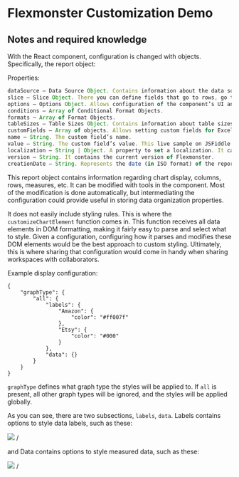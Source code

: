 # Flexmonster Customization Demo

## Notes and required knowledge

With the React component, configuration is changed with objects. Specifically, the
report object:

Properties:

```javascript
dataSource – Data Source Object. Contains information about the data source.
slice – Slice Object. There you can define fields that go to rows, go to columns and go to measures, add filtering, sorting, report filtering, expands, and drills.
options – Options Object. Allows configuration of the component’s UI and functionality for customers.
conditions – Array of Conditional Format Objects.
formats – Array of Format Objects.
tableSizes – Table Sizes Object. Contains information about table sizes.
customFields – Array of objects. Allows setting custom fields for Excel export or storing some additional information. They are not shown on the grid but they will be displayed in the exported Excel table. Each object has the following properties:
name – String. The custom field’s name.
value – String. The custom field’s value. This live sample on JSFiddle illustrates how to set the customFields property.
localization – String | Object. A property to set a localization. It can be inline JSON or URL to a localization JSON file.
version – String. It contains the current version of Flexmonster.
creationDate – String. Represents the date (in ISO format) of the report creation.
```

This report object contains information regarding chart display, columns, rows, measures, etc. It can be modified with tools in the component. Most of the modification is done automatically, but intermediating the configuration could provide useful in storing data organization properties.

It does not easily include styling rules. This is where the `customizeChartElement` function comes in. This function receives all data elements in DOM formatting, making it fairly easy to parse and select what to style. Given a configuration, configuring how it parses and modifies these DOM elements would be the best approach to custom styling. Ultimately, this is where sharing that configuration would come in handy when sharing workspaces with collaborators.

Example display configuration:

```
{
    "graphType": {
        "all": {
            "labels": {
                "Amazon": {
                    "color": "#ff007f"
                },
                "Etsy": {
                    "color": "#000"
                }
            },
            "data": {}
        }
    }
}
```

`graphType` defines what graph type the styles will be applied to. If `all` is present, all other graph types will be ignored, and the styles will be applied globally.

As you can see, there are two subsections, `labels`, `data`. Labels contains options to style data labels, such as these:

<img src="https://lukerhoads-utility.s3.amazonaws.com/labels.PNG"> /

and Data contains options to style measured data, such as these:

<img src="https://lukerhoads-utility.s3.amazonaws.com/graph.PNG"> /

